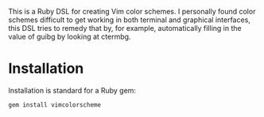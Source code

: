 This is a Ruby DSL for creating Vim color schemes. I personally found color
schemes difficult to get working in both terminal and graphical interfaces, this
DSL tries to remedy that by, for example, automatically filling in the value of
guibg by looking at ctermbg.

# Installation

Installation is standard for a Ruby gem:

    gem install vimcolorscheme


